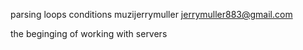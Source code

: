 parsing loops conditions
muzijerrymuller
jerrymuller883@gmail.com

the beginging of working with servers
